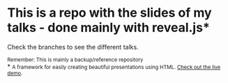 # This is a repo with the slides of my talks - done mainly with reveal.js*

Check the branches to see the different talks.

<small>Remember: This is mainly a backup/reference repository</small>
<br> *
<small> A framework for easily creating beautiful presentations using HTML. [Check out the live demo](http://lab.hakim.se/reveal-js/).</small>